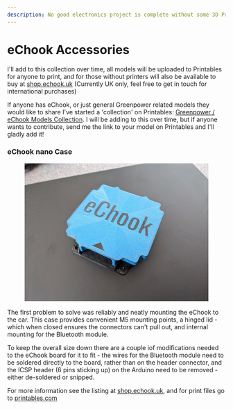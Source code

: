 ```yaml
---
description: No good electronics project is complete without some 3D Printed Accessories!
---
```


# eChook Accessories

I'll add to this collection over time, all models will be uploaded to Printables for anyone to print, and for those without printers will also be available to buy at [shop.echook.uk](https://shop.echook.uk) (Currently UK only, feel free to get in touch for international purchases)



If anyone has eChook, or just general Greenpower related models they would like to share I've started a 'collection' on Printables: [Greenpower / eChook Models Collection](https://www.printables.com/social/456424-echook/collections/503732). I will be adding to this over time, but if anyone wants to contribute, send me the link to your model on Printables and I'll gladly add it!

### eChook nano Case &#x20;

<figure><img src=".gitbook/assets/PXL_20230217_123738445.jpg" alt=""><figcaption></figcaption></figure>

The first problem to solve was reliably and neatly mounting the eChook to the car. This case provides convenient M5 mounting points, a hinged lid - which when closed ensures the connectors can't pull out, and internal mounting for the Bluetooth module.

To keep the overall size down there are a couple iof modifications needed to the eChook board for it to fit - the wires for the Bluetooth module need to be soldered directly to the board, rather than on the header connector, and the ICSP header (6 pins sticking up) on the Arduino need to be removed - either de-soldered or snipped.

For more information see the listing at [shop.echook.uk](https://shop.echook.uk/?product=echook-nano-v1-3-case), and for print files go to [printables.com](https://www.printables.com/model/401059-echook-nano-gpt-case)
